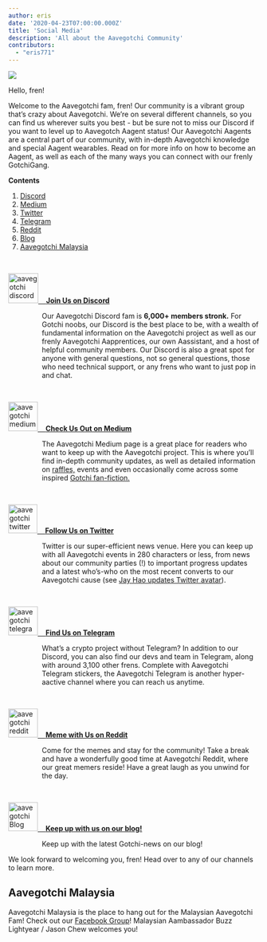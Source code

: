 ```yaml
---
author: eris
date: '2020-04-23T07:00:00.000Z'
title: 'Social Media'
description: 'All about the Aavegotchi Community'
contributors:
  - "eris771"
---
```


<div class="headerImageContainer">
<img src="/socialmedia/alfredgotchiwelcome.png" class="headerImage">
<p class="headerImageText">Hello, fren!</p>
</div>

Welcome to the Aavegotchi fam, fren! Our community is a vibrant group that’s crazy about Aavegotchi. We’re on several different channels, so you can find us wherever suits you best - but be sure not to miss our Discord if you want to level up to Aavegotch Aagent status! Our Aavegotchi Aagents are a central part of our community, with in-depth Aavegotchi knowledge and special Aagent wearables. Read on for more info on how to become an Aagent, as well as each of the many ways you can connect with our frenly GotchiGang.

<a name="Discord"></a>

<div class="contentsBox">

**Contents**

<ol>
<li><a href=#Discord>Discord</a></li>
<li><a href=#Medium>Medium</a></li>
<li><a href=#Twitter>Twitter</a></li>
<li><a href=#Telegram>Telegram</a></li>
<li><a href=#Reddit>Reddit</a></li>
<li><a href=#Blog>Blog</a></li>
<li><a href=#aavegotchi-malaysia>Aavegotchi Malaysia</a></li>
</ol>

</div>

&nbsp;

<a href="https://discord.com/invite/NPwnWB6" target = "_blank"><img src="/socialmedia/discord.png" alt = "aavegotchi discord" width="60" height="60"> &nbsp;&nbsp;&nbsp;**Join Us on Discord**</a>

<p style="margin-left: 4.8em">Our Aavegotchi Discord fam is <b>6,000+ members stronk.</b> For Gotchi noobs, our Discord is the best place to be, with a wealth of
 fundamental information on the Aavegotchi project as well as our frenly Aavegotchi Aapprentices, our own Aassistant, and a host of helpful community members.  
Our Discord is also a great spot for anyone with general questions, not so general questions, those who need technical support, or any frens who want to just 
pop in and chat. </p>

<a name="Medium"></a>

&nbsp;<a name="Twitter"></a>

<a href="https://aavegotchi.medium.com/" target = "_blank"><img src="/socialmedia/medium.png" alt = "aavegotchi medium" width="59" height="59"> &nbsp;&nbsp;&nbsp;**Check Us Out on Medium**</a>

<p style="margin-left: 4.8em">The Aavegotchi Medium page is a great place for readers who want to keep up with the Aavegotchi project. This is where you’ll find in-depth community updates, 
as well as detailed information on <a href="https://aavegotchi.medium.com/aavegotchi-raffles-a-frenly-guide-66f624c9bc60">raffles,</a> events and even occasionally come across some inspired <a href = "https://aavegotchi.medium.com/anon-and-the-green-ticket-5776969b3a69">Gotchi fan-fiction.</a></p>

&nbsp;<a name="Telegram"></a>

<a href="https://twitter.com/aavegotchi" target = "_blank"><img class="socialmedia" src="/socialmedia/twitter.png" alt = "aavegotchi twitter" width="58" height="58"> &nbsp;&nbsp;&nbsp;**Follow Us on Twitter**</a>

<p style="margin-left: 4.8em">Twitter is our super-efficient news venue. Here you can keep up with all Aavegotchi events in 280 characters or less, from news
 about our community parties (!) to important progress updates and a latest who’s-who on the most recent converts to our Aavegotchi cause 
(see <a href=https://twitter.com/aavegotchi/status/1313813072717389824">Jay Hao updates 
Twitter avatar</a>).</p>

&nbsp;

<a href="https://t.me/aavegotchi" target = "_blank"><img class="socialmedia" src="/socialmedia/telegram.png" alt = "aavegotchi telegram" width="59" height="58"> &nbsp;&nbsp;&nbsp;**Find Us on Telegram**</a>

<p style="margin-left: 4.8em">What’s a crypto project without Telegram? In addition to our Discord, you can also find our devs and team in Telegram, along with 
around 3,100 other frens. Complete with Aavegotchi Telegram stickers, the Aavegotchi Telegram is another hyper-aactive channel where you can reach us anytime. </p>

&nbsp;<a name="Reddit"></a>

<a href="https://www.reddit.com/r/Aavegotchi/" target = "_blank"><img class="socialmedia" src="/socialmedia/reddit.jpg" alt = "aavegotchi reddit" width="59" height="58"> &nbsp;&nbsp;&nbsp;**Meme with Us on Reddit**</a>

<p style="margin-left: 4.8em">Come for the memes and stay for the community! Take a break and have a wonderfully good time at Aavegotchi Reddit, where our great memers reside! Have a great laugh as you unwind for the day.</p>

&nbsp;<a name="Blog"></a>

<a href="https://blog.aavegotchi.com/" target = "_blank"><img class="socialmedia" src="/socialmedia/blog.svg" alt = "aavegotchi Blog" width="59" height="58"> &nbsp;&nbsp;&nbsp;**Keep up with us on our blog!**</a>

<p style="margin-left: 4.8em">Keep up with the latest Gotchi-news on our blog!</p>

We look forward to welcoming you, fren! Head over to any of our channels to learn more.

## Aavegotchi Malaysia

Aavegotchi Malaysia is the place to hang out for the Malaysian Aavegotchi Fam! Check out our [Facebook Group](https://www.facebook.com/groups/aavegotchimalaysia)! Malaysian Aambassador Buzz Lightyear / Jason Chew welcomes you!





